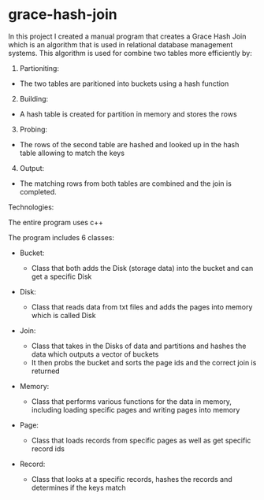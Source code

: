 # grace-hash-join

In this project I created a manual program that creates a Grace Hash Join which is an algorithm that is used in relational database management systems. This algorithm is used for combine two tables more efficiently by:

1. Partioniting:
- The two tables are paritioned into buckets using a hash function

2. Building:
- A hash table is created for partition in memory and stores the rows

3. Probing:
- The rows of the second table are hashed and looked up in the hash table allowing to match the keys

4. Output:
- The matching rows from both tables are combined and the join is completed.

Technologies:

The entire program uses c++

The program includes 6 classes:

  - Bucket:
    - Class that both adds the Disk (storage data) into the bucket and can get a specific Disk
   
  - Disk:
    - Class that reads data from txt files and adds the pages into memory which is called Disk
   
  - Join:
    - Class that takes in the Disks of data and partitions and hashes the data which outputs a vector of buckets
    - It then probs the bucket and sorts the page ids and the correct join is returned

  - Memory:
    - Class that performs various functions for the data in memory, including loading specific pages and writing pages into memory
    
  - Page:
    - Class that loads records from specific pages as well as get specific record ids
   
  - Record:
    - Class that looks at a specific records, hashes the records and determines if the keys match  
